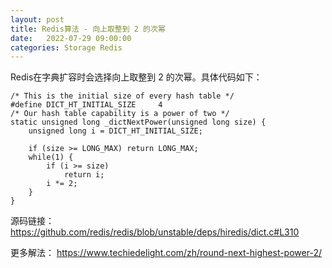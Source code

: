 ```yaml
---
layout: post
title: Redis算法 - 向上取整到 2 的次幂
date:   2022-07-29 09:00:00
categories: Storage Redis
---
```


Redis在字典扩容时会选择向上取整到 2 的次幂。具体代码如下：

```language:c
/* This is the initial size of every hash table */
#define DICT_HT_INITIAL_SIZE     4
/* Our hash table capability is a power of two */
static unsigned long _dictNextPower(unsigned long size) {
    unsigned long i = DICT_HT_INITIAL_SIZE;

    if (size >= LONG_MAX) return LONG_MAX;
    while(1) {
        if (i >= size)
            return i;
        i *= 2;
    }
}
```

源码链接：https://github.com/redis/redis/blob/unstable/deps/hiredis/dict.c#L310

更多解法：
https://www.techiedelight.com/zh/round-next-highest-power-2/